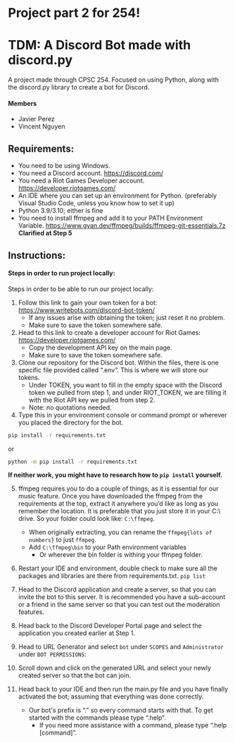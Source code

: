 # Project part 2 for 254!
# TDM: A Discord Bot made with discord.py

A project made through CPSC 254. Focused on using Python, along with the discord.py library to create a bot for Discord.

#### Members
- Javier Perez
- Vincent Nguyen

## Requirements:
- You need to be using Windows.
- You need a Discord account. https://discord.com/ 
- You need a Riot Games Developer account. https://developer.riotgames.com/ 
- An IDE where you can set up an environment for Python. (preferably Visual Studio Code, unless you know how to set it up)
- Python 3.9/3.10; either is fine
- You need to install ffmpeg and add it to your PATH Environment Variable. https://www.gyan.dev/ffmpeg/builds/ffmpeg-git-essentials.7z **Clarified at Step 5**

## Instructions:
#### Steps in order to run project locally:



Steps in order to be able to run our project locally:
1. Follow this link to gain your own token for a bot: https://www.writebots.com/discord-bot-token/ 
   - If any issues arise with obtaining the token; just reset it no problem.
   - Make sure to save the token somewhere safe.
2. Head to this link to create a developer account for Riot Games: https://developer.riotgames.com/ 
   - Copy the development API key on the main page.
   - Make sure to save the token somewhere safe.
3. Clone our repository for the Discord bot. Within the files, there is one specific file provided called “.env”. This is where we will store our tokens. 
   - Under TOKEN, you want to fill in the empty space with the Discord token we pulled from step 1, and under RIOT_TOKEN, we are filling it with the Riot API key we pulled from step 2.
   - Note: no quotations needed.
4. Type this in your environment console or command prompt or wherever you placed the directory for the bot.
```bash
pip install -r requirements.txt
```
or 
```bash
python -m pip install -r requirements.txt
```
**If neither work, you might have to research how to `pip install` yourself.**

5. ffmpeg requires you to do a couple of things; as it is essential for our music feature.
Once you have downloaded the ffmpeg from the requirements at the top, extract it anywhere you’d like as long as you remember the location. It is preferable that you just store it in your C:\ drive. So your folder could look like: `C:\ffmpeg`. 
   - When originally extracting, you can rename the `ffmpeg{lots of numbers}` to just `ffmpeg`.
   - Add `C:\ffmpeg\bin` to your Path environment variables 
     - Or wherever the bin folder is withing your ffmpeg folder.



6. Restart your IDE and environment, double check to make sure all the packages and libraries are there from requirements.txt. 
`pip list`

7. Head to the Discord application and create a server, so that you can invite the bot to this server. It is recommended you have a sub-account or a friend in the same server so that you can test out the moderation features.

8. Head back to the Discord Developer Portal page and select the application you created earlier at Step 1.

9. Head to URL Generator and select `bot` under `SCOPES` and `Administrator` under `BOT PERMISSIONS`:

10. Scroll down and click on the generated URL and select your newly created server so that the bot can join.

11. Head back to your IDE and then run the main.py file and you have finally activated the bot; assuming that everything was done correctly.
    - Our bot's prefix is “.” so every command starts with that. To get started with the commands please type “.help”. 
      - If you need more assistance with a command, please type “.help [command]”.
